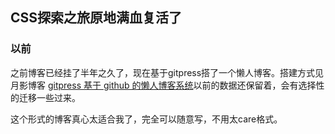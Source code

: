 ## CSS探索之旅原地满血复活了

### 以前

之前博客已经挂了半年之久了，现在基于gitpress搭了一个懒人博客。搭建方式见月影博客 [gitpress 基于 github 的懒人博客系统](http://blog.weizoo.com/~posts/2013-11-17-gitpress.org%20%E5%9F%BA%E4%BA%8Egithub%E7%9A%84%E6%87%92%E4%BA%BA%E5%8D%9A%E5%AE%A2%E7%B3%BB%E7%BB%9F.md)以前的数据还保留着，会有选择性的迁移一些过来。

<!--more-->

这个形式的博客真心太适合我了，完全可以随意写，不用太care格式。